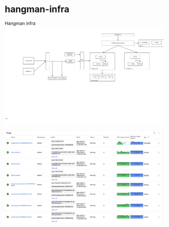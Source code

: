 # hangman-infra
Hangman infra
![Image description](https://github.com/santi81/hangman-infra/blob/master/HangMan-Design.png)




![Image description](https://github.com/santi81/hangman-infra/blob/master/hangman-deployment.png)
